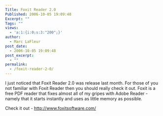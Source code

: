 ```yaml
---
Title: Foxit Reader 2.0
Published: 2006-10-05 19:09:48
Excerpt: ""
Tags: ""
views:
  - 'a:1:{i:0;s:3:"200";}'
author:
  - Marc LaFleur
post_date:
  - 2006-10-05 19:09:48
post_excerpt:
  - ""
permalink:
  - /foxit-reader-2-0/
---
```

<p>I just noticed that Foxit Reader 2.0 was release last month. For those of you not familiar with Foxit Reader then you should really check it out. Foxit is a free PDF reader that fixes almost all of my gripes with Adobe Reader - namely that it starts instantly and uses as little memory as possible. </p> <p>Check it out - <a href="http://www.foxitsoftware.com/">http://www.foxitsoftware.com/</a></p>